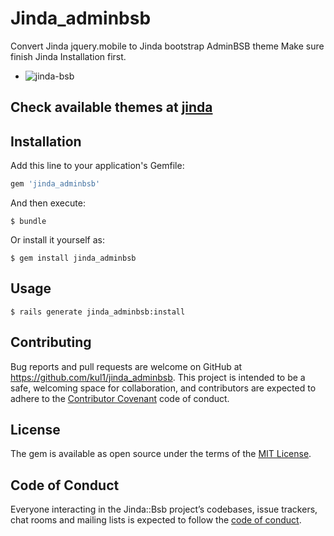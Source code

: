 # Jinda_adminbsb

Convert Jinda jquery.mobile to Jinda bootstrap AdminBSB theme 
Make sure finish Jinda Installation first.

* ![jinda-bsb](https://user-images.githubusercontent.com/3953832/34320779-bb0980d2-e7c6-11e7-855c-fafc23487ba5.png)

## Check available themes at [jinda](https://github.com/kul1/jinda)

## Installation

Add this line to your application's Gemfile:

```ruby
gem 'jinda_adminbsb'
```

And then execute:

    $ bundle

Or install it yourself as:

    $ gem install jinda_adminbsb

## Usage

    $ rails generate jinda_adminbsb:install

## Contributing

Bug reports and pull requests are welcome on GitHub at https://github.com/kul1/jinda_adminbsb. This project is intended to be a safe, welcoming space for collaboration, and contributors are expected to adhere to the [Contributor Covenant](http://contributor-covenant.org) code of conduct.

## License

The gem is available as open source under the terms of the [MIT License](https://opensource.org/licenses/MIT).

## Code of Conduct

Everyone interacting in the Jinda::Bsb project’s codebases, issue trackers, chat rooms and mailing lists is expected to follow the [code of conduct](https://github.com/kul1/jinda_adminbsb/blob/master/CODE_OF_CONDUCT.md).
